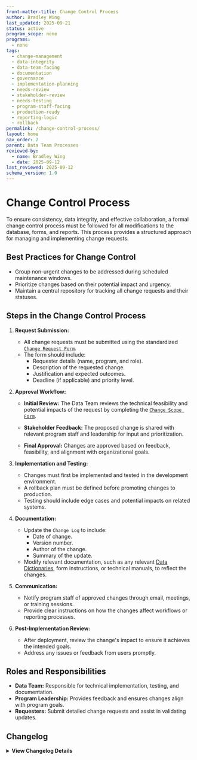 ```yaml
---
front-matter-title: Change Control Process  
author: Bradley Wing  
last_updated: 2025-09-21
status: active  
program_scope: none
programs:
  - none
tags:
  - change-management
  - data-integrity
  - data-team-facing
  - documentation
  - governance
  - implementation-planning
  - needs-review
  - stakeholder-review
  - needs-testing
  - program-staff-facing
  - production-ready
  - reporting-logic
  - rollback
permalink: /change-control-process/
layout: home
nav_order: 2
parent: Data Team Processes
reviewed-by:
  - name: Bradley Wing
  - date: 2025-09-12
last_reviewed: 2025-09-12
schema_version: 1.0  
---
```


# Change Control Process

To ensure consistency, data integrity, and effective collaboration, a formal change control process must be followed for all modifications to the database, forms, and reports. This process provides a structured approach for managing and implementing change requests.

## Best Practices for Change Control

- Group non-urgent changes to be addressed during scheduled maintenance windows.
- Prioritize changes based on their potential impact and urgency.
- Maintain a central repository for tracking all change requests and their statuses.

## Steps in the Change Control Process

1. **Request Submission:**

    - All change requests must be submitted using the standardized [`Change Request Form`]({{site.baseurl}}/change-request-form/).
    - The form should include:
        - Requester details (name, program, and role).
        - Description of the requested change.
        - Justification and expected outcomes.
        - Deadline (if applicable) and priority level.

2. **Approval Workflow:**

    - **Initial Review:** The Data Team reviews the technical feasibility and potential impacts of the request by completing the [`Change Scope Form`]({{site.baseurl}}/change-scope-form/).

    - **Stakeholder Feedback:** The proposed change is shared with relevant program staff and leadership for input and prioritization.
    - **Final Approval:** Changes are approved based on feedback, feasibility, and alignment with organizational goals.

3. **Implementation and Testing:**

    - Changes must first be implemented and tested in the development environment.
    - A rollback plan must be defined before promoting changes to production.
    - Testing should include edge cases and potential impacts on related systems.

4. **Documentation:**

    - Update the `Change Log` to include:
        - Date of change.
        - Version number.
        - Author of the change.
        - Summary of the update.
    - Modify relevant documentation, such as any relevant [Data Dictionaries]({{site.baseurl}}/data-dictionaries/), form instructions, or technical manuals, to reflect the changes.

5. **Communication:**

    - Notify program staff of approved changes through email, meetings, or training sessions.
    - Provide clear instructions on how the changes affect workflows or reporting processes.

6. **Post-Implementation Review:**

    - After deployment, review the change's impact to ensure it achieves the intended goals.
    - Address any issues or feedback from users promptly.

## Roles and Responsibilities

- **Data Team:** Responsible for technical implementation, testing, and documentation.
- **Program Leadership:** Provides feedback and ensures changes align with program goals.
- **Requesters:** Submit detailed change requests and assist in validating updates.

## Changelog

<details markdown="1">
  <summary><strong>View Changelog Details</strong></summary>

### 2025

- **2025-10-04**: Adds collapsible `<details markdown="1"></details>` section to the changelog. Adds year subsection to better organize long changelog lists.
- **2025-09-23**: Adds `program_scope:` and `programs:` to frontmatter. Updates value of both to none.
- **2025-09-22**: Fixes cross-reference links to `change-request-form` page, `change-scope-form` page, and `data-dictionaries` folder.
- **2025-09-21**: Updates tags in frontmatter. Adds `parent:` and `nav_order:` to frontmatter.
- **2025-09-19**: Adds `layout:` field to frontmatter.
- **2025-09-16**: Updates frontmatter to align with `schema_version` 1.0.
- **2025-08-15**: Adds initial commit of `change-control-process.md`, which is a conversion of the LaTeX version of this section from the Handbook to Markdown with a newly added front-matter yaml and cross-references added. This is still subject to change as we develop the `change-request-form.md` and the `change-scope-form.md`. Adds permalink to frontmatter.
- **2025-07-28**: Adds Markdown file.

</details>
